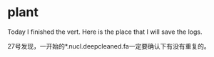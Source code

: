 # plant

Today I finished the vert. Here is the place that I will save the logs.

27号发现，一开始的*.nucl.deepcleaned.fa一定要确认下有没有重复的。
